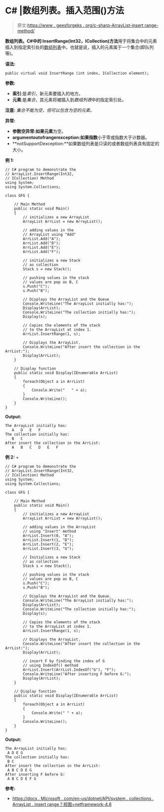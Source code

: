 # C# |数组列表。插入范围()方法

> 原文:[https://www . geesforgeks . org/c-sharp-ArrayList-insert range-method/](https://www.geeksforgeeks.org/c-sharp-arraylist-insertrange-method/)

**数组列表。C#中的 InsertRange(Int32，ICollection)方法**用于将集合中的元素插入到指定索引处的[数组列表](https://www.geeksforgeeks.org/arraylist-in-c-sharp/)中。也就是说，插入的元素属于一个集合(即队列等)。

**语法:**

```
public virtual void InsertRange (int index, ICollection element);
```

**参数:**

*   **索引**:是*索引*，新元素要插入的地方。
*   **元素**:是*集合*，其元素将被插入到*数组列表*中的指定索引处。

**注意:** *集合不能为空，但可以包含为空的元素。*

**异常:**

*   **参数空异常:**如果**元素**为空。
*   **argumentoutofrangerexception:**如果**指数**小于零或指数大于计数器。
*   **notSupportDexception:**如果数组列表是只读的或者数组列表具有固定的大小。

**例 1:**

```
// C# program to demonstrate the 
// ArrayList.InsertRange(Int32, 
// ICollection) Method
using System;
using System.Collections;

class GFG {

    // Main Method
    public static void Main()
    {
        // initializes a new ArrayList
        ArrayList ArrList = new ArrayList();

        // adding values in the 
        // ArrayList using "Add"
        ArrList.Add("A");
        ArrList.Add("D");
        ArrList.Add("E");
        ArrList.Add("F");

        // initializes a new Stack
        // as collection
        Stack s = new Stack();

        // pushing values in the stack
        // values are pop as B, C
        s.Push("C");
        s.Push("B");

        // Displays the ArrayList and the Queue
        Console.WriteLine("The ArrayList initially has:");
        Display(ArrList);
        Console.WriteLine("The collection initially has:");
        Display(s);

        // Copies the elements of the stack 
        // to the ArrayList at index 1.
        ArrList.InsertRange(1, s);

        // Displays the ArrayList.
        Console.WriteLine("After insert the collection in the ArrList:");
        Display(ArrList);
    }

    // Display function
    public static void Display(IEnumerable ArrList)
    {
        foreach(Object a in ArrList)
        {
            Console.Write("   " + a);
        }
        Console.WriteLine();
    }
}
```

**Output:**

```
The ArrayList initially has:
   A   D   E   F
The collection initially has:
   B   C
After insert the collection in the ArrList:
   A   B   C   D   E   F

```

**例 2:** +

```
// C# program to demonstrate the 
// ArrayList.InsertRange(Int32, 
// ICollection) Method
using System;
using System.Collections;

class GFG {

    // Main Method
    public static void Main()
    {
        // initializes a new ArrayList
        ArrayList ArrList = new ArrayList();

        // adding values in the ArrayList
        // using "Insert" method
        ArrList.Insert(0, "A");
        ArrList.Insert(1, "D");
        ArrList.Insert(2, "E");
        ArrList.Insert(3, "G");

        // Initializes a new Stack
        // as collection
        Stack s = new Stack();

        // pushing values in the stack
        // values are pop as B, C
        s.Push("C");
        s.Push("B");

        // Displays the ArrayList and the Queue.
        Console.WriteLine("The ArrayList initially has:");
        Display(ArrList);
        Console.WriteLine("The collection initially has:");
        Display(s);

        // Copies the elements of the stack 
        // to the ArrayList at index 1.
        ArrList.InsertRange(1, s);

        // Displays the ArrayList.
        Console.WriteLine("After insert the collection in the ArrList:");
        Display(ArrList);

        // insert F by finding the index of G
        // using IndexOf() method
        ArrList.Insert(ArrList.IndexOf("G"), "F");
        Console.WriteLine("After inserting F before G:");
        Display(ArrList);
    }

    // Display function
    public static void Display(IEnumerable ArrList)
    {
        foreach(Object a in ArrList)
        {
            Console.Write(" " + a);
        }
        Console.WriteLine();
    }
}
```

**Output:**

```
The ArrayList initially has:
 A D E G
The collection initially has:
 B C
After insert the collection in the ArrList:
 A B C D E G
After inserting F before G:
 A B C D E F G

```

**参考:**

*   [https://docs . Microsoft . com/en-us/dotnet/API/system . collections . ArrayList . insert range？视图=netframework-4.8](https://docs.microsoft.com/en-us/dotnet/api/system.collections.arraylist.insertrange?view=netframework-4.8)